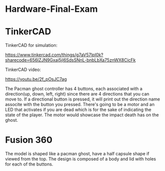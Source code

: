 # Hardware-Final-Exam

# TinkerCAD


TinkerCAD for simulation:

https://www.tinkercad.com/things/g7aV57lpl0k?sharecode=656lZJN9Gxaj5jl6SdsSNnL-bnbLbXa75znWX8CicFk


TinkerCAD video:

https://youtu.be/2f_pOsJC7ag


The Pacman ghost controller has 4 buttons, each associated with a direction(up, down, left, right) since there are 4 directions that you can move to. If a directional button is pressed, it will print out the direction name associte with the button you pressed. There's going to be a motor and an LED that activates if you are dead which is for the sake of indicating the state of the player. The motor would showcase the impact death has on the ghost. 

# Fusion 360

The model is shaped like a pacman ghost, have a half capsule shape if viewed from the top. The design is composed of a body and lid with holes for each of the buttons. 
